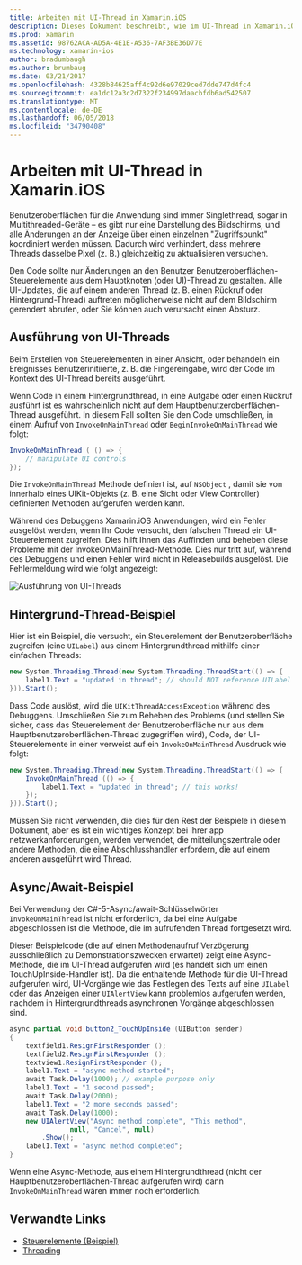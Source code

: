 ```yaml
---
title: Arbeiten mit UI-Thread in Xamarin.iOS
description: Dieses Dokument beschreibt, wie im UI-Thread in Xamarin.iOS arbeiten. Erläutert die Ausführung der UI-Threads, enthält ein Beispiel für Background Thread und untersucht Async/await.
ms.prod: xamarin
ms.assetid: 98762ACA-AD5A-4E1E-A536-7AF3BE36D77E
ms.technology: xamarin-ios
author: bradumbaugh
ms.author: brumbaug
ms.date: 03/21/2017
ms.openlocfilehash: 4328b84625aff4c92d6e97029ced7dde747d4fc4
ms.sourcegitcommit: ea1dc12a3c2d7322f234997daacbfdb6ad542507
ms.translationtype: MT
ms.contentlocale: de-DE
ms.lasthandoff: 06/05/2018
ms.locfileid: "34790408"
---
```

# <a name="working-with-the-ui-thread-in-xamarinios"></a>Arbeiten mit UI-Thread in Xamarin.iOS

Benutzeroberflächen für die Anwendung sind immer Singlethread, sogar in Multithreaded-Geräte – es gibt nur eine Darstellung des Bildschirms, und alle Änderungen an der Anzeige über einen einzelnen "Zugriffspunkt" koordiniert werden müssen. Dadurch wird verhindert, dass mehrere Threads dasselbe Pixel (z. B.) gleichzeitig zu aktualisieren versuchen.

Den Code sollte nur Änderungen an den Benutzer Benutzeroberflächen-Steuerelemente aus dem Hauptknoten (oder UI)-Thread zu gestalten. Alle UI-Updates, die auf einem anderen Thread (z. B. einen Rückruf oder Hintergrund-Thread) auftreten möglicherweise nicht auf dem Bildschirm gerendert abrufen, oder Sie können auch verursacht einen Absturz.

## <a name="ui-thread-execution"></a>Ausführung von UI-Threads

Beim Erstellen von Steuerelementen in einer Ansicht, oder behandeln ein Ereignisses Benutzerinitiierte, z. B. die Fingereingabe, wird der Code im Kontext des UI-Thread bereits ausgeführt.

Wenn Code in einem Hintergrundthread, in eine Aufgabe oder einen Rückruf ausführt ist es wahrscheinlich nicht auf dem Hauptbenutzeroberflächen-Thread ausgeführt. In diesem Fall sollten Sie den Code umschließen, in einem Aufruf von `InvokeOnMainThread` oder `BeginInvokeOnMainThread` wie folgt:

```csharp
InvokeOnMainThread ( () => {
    // manipulate UI controls
});
```

Die `InvokeOnMainThread` Methode definiert ist, auf `NSObject` , damit sie von innerhalb eines UIKit-Objekts (z. B. eine Sicht oder View Controller) definierten Methoden aufgerufen werden kann.

Während des Debuggens Xamarin.iOS Anwendungen, wird ein Fehler ausgelöst werden, wenn Ihr Code versucht, den falschen Thread ein UI-Steuerelement zugreifen. Dies hilft Ihnen das Auffinden und beheben diese Probleme mit der InvokeOnMainThread-Methode. Dies nur tritt auf, während des Debuggens und einen Fehler wird nicht in Releasebuilds ausgelöst. Die Fehlermeldung wird wie folgt angezeigt:

 ![](ui-thread-images/image10.png "Ausführung von UI-Threads")

 <a name="Background_Thread_Example" />


## <a name="background-thread-example"></a>Hintergrund-Thread-Beispiel

Hier ist ein Beispiel, die versucht, ein Steuerelement der Benutzeroberfläche zugreifen (eine `UILabel`) aus einem Hintergrundthread mithilfe einer einfachen Threads:

```csharp
new System.Threading.Thread(new System.Threading.ThreadStart(() => {
    label1.Text = "updated in thread"; // should NOT reference UILabel on background thread!
})).Start();
```

Dass Code auslöst, wird die `UIKitThreadAccessException` während des Debuggens. Umschließen Sie zum Beheben des Problems (und stellen Sie sicher, dass das Steuerelement der Benutzeroberfläche nur aus dem Hauptbenutzeroberflächen-Thread zugegriffen wird), Code, der UI-Steuerelemente in einer verweist auf ein `InvokeOnMainThread` Ausdruck wie folgt:

```csharp
new System.Threading.Thread(new System.Threading.ThreadStart(() => {
    InvokeOnMainThread (() => {
        label1.Text = "updated in thread"; // this works!
    });
})).Start();
```

Müssen Sie nicht verwenden, die dies für den Rest der Beispiele in diesem Dokument, aber es ist ein wichtiges Konzept bei Ihrer app netzwerkanforderungen, werden verwendet, die mitteilungszentrale oder andere Methoden, die eine Abschlusshandler erfordern, die auf einem anderen ausgeführt wird Thread.

 <a name="Async_Await_Example" />


## <a name="asyncawait-example"></a>Async/Await-Beispiel

Bei Verwendung der C#-5-Async/await-Schlüsselwörter `InvokeOnMainThread` ist nicht erforderlich, da bei eine Aufgabe abgeschlossen ist die Methode, die im aufrufenden Thread fortgesetzt wird.

Dieser Beispielcode (die auf einen Methodenaufruf Verzögerung ausschließlich zu Demonstrationszwecken erwartet) zeigt eine Async-Methode, die im UI-Thread aufgerufen wird (es handelt sich um einen TouchUpInside-Handler ist). Da die enthaltende Methode für die UI-Thread aufgerufen wird, UI-Vorgänge wie das Festlegen des Texts auf eine `UILabel` oder das Anzeigen einer `UIAlertView` kann problemlos aufgerufen werden, nachdem in Hintergrundthreads asynchronen Vorgänge abgeschlossen sind.

```csharp
async partial void button2_TouchUpInside (UIButton sender)
{
    textfield1.ResignFirstResponder ();
    textfield2.ResignFirstResponder ();
    textview1.ResignFirstResponder ();
    label1.Text = "async method started";
    await Task.Delay(1000); // example purpose only
    label1.Text = "1 second passed";
    await Task.Delay(2000);
    label1.Text = "2 more seconds passed";
    await Task.Delay(1000);
    new UIAlertView("Async method complete", "This method", 
               null, "Cancel", null)
        .Show();
    label1.Text = "async method completed";
}
```

Wenn eine Async-Methode, aus einem Hintergrundthread (nicht der Hauptbenutzeroberflächen-Thread aufgerufen wird) dann `InvokeOnMainThread` wären immer noch erforderlich.


## <a name="related-links"></a>Verwandte Links

- [Steuerelemente (Beispiel)](https://developer.xamarin.com/samples/Controls/)
- [Threading](~/ios/app-fundamentals/threading.md)
